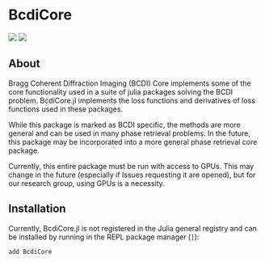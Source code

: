 # BcdiCore

<!-- [![Build Status](https://github.com/jmeziere/BcdiCore.jl/actions/workflows/CI.yml/badge.svg?branch=main)](https://github.com/jmeziere/BcdiCore.jl/actions/workflows/CI.yml?query=branch%3Amain) -->
[![](https://img.shields.io/badge/Docs-Full-blue.svg)](https://byu-cxi.github.io/BcdiDocs/dev)
[![](https://img.shields.io/badge/Docs-Part-blue.svg)](https://byu-cxi.github.io/BcdiCore.jl/dev)

## About

Bragg Coherent Diffraction Imaging (BCDI) Core implements some of the core functionality used in a suite of julia packages solving the BCDI problem. BcdiCore.jl implements the loss functions and derivatives of loss functions used in these packages.

While this package is marked as BCDI specific, the methods are more general and can be used in many phase retrieval problems. In the future, this package may be incorporated into a more general phase retrieval core package.

Currently, this entire package must be run with access to GPUs. This may change in the future (especially if Issues requesting it are opened), but for our research group, using GPUs is a necessity.

## Installation

Currently, BcdiCore.jl is not registered in the Julia general registry and can be installed by running in the REPL package manager (```]```):

```add BcdiCore```
